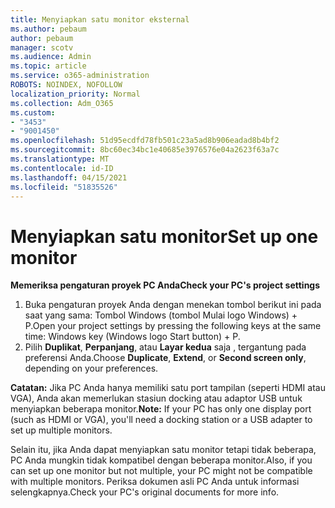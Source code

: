 ```yaml
---
title: Menyiapkan satu monitor eksternal
ms.author: pebaum
author: pebaum
manager: scotv
ms.audience: Admin
ms.topic: article
ms.service: o365-administration
ROBOTS: NOINDEX, NOFOLLOW
localization_priority: Normal
ms.collection: Adm_O365
ms.custom:
- "3453"
- "9001450"
ms.openlocfilehash: 51d95ecdfd78fb501c23a5ad8b906eadad8b4bf2
ms.sourcegitcommit: 8bc60ec34bc1e40685e3976576e04a2623f63a7c
ms.translationtype: MT
ms.contentlocale: id-ID
ms.lasthandoff: 04/15/2021
ms.locfileid: "51835526"
---
```

# <a name="set-up-one-monitor"></a><span data-ttu-id="97397-102">Menyiapkan satu monitor</span><span class="sxs-lookup"><span data-stu-id="97397-102">Set up one monitor</span></span>

<span data-ttu-id="97397-103">**Memeriksa pengaturan proyek PC Anda**</span><span class="sxs-lookup"><span data-stu-id="97397-103">**Check your PC's project settings**</span></span>

1. <span data-ttu-id="97397-104">Buka pengaturan proyek Anda dengan menekan tombol berikut ini pada saat yang sama: Tombol Windows (tombol Mulai logo Windows) + P.</span><span class="sxs-lookup"><span data-stu-id="97397-104">Open your project settings by pressing the following keys at the same time: Windows key (Windows logo Start button) + P.</span></span>
2. <span data-ttu-id="97397-105">Pilih **Duplikat**, **Perpanjang**, atau **Layar kedua** saja , tergantung pada preferensi Anda.</span><span class="sxs-lookup"><span data-stu-id="97397-105">Choose **Duplicate**, **Extend**, or **Second screen only**, depending on your preferences.</span></span>

<span data-ttu-id="97397-106">**Catatan:** Jika PC Anda hanya memiliki satu port tampilan (seperti HDMI atau VGA), Anda akan memerlukan stasiun docking atau adaptor USB untuk menyiapkan beberapa monitor.</span><span class="sxs-lookup"><span data-stu-id="97397-106">**Note:** If your PC has only one display port (such as HDMI or VGA), you'll need a docking station or a USB adapter to set up multiple monitors.</span></span>

<span data-ttu-id="97397-107">Selain itu, jika Anda dapat menyiapkan satu monitor tetapi tidak beberapa, PC Anda mungkin tidak kompatibel dengan beberapa monitor.</span><span class="sxs-lookup"><span data-stu-id="97397-107">Also, if you can set up one monitor but not multiple, your PC might not be compatible with multiple monitors.</span></span> <span data-ttu-id="97397-108">Periksa dokumen asli PC Anda untuk informasi selengkapnya.</span><span class="sxs-lookup"><span data-stu-id="97397-108">Check your PC's original documents for more info.</span></span>